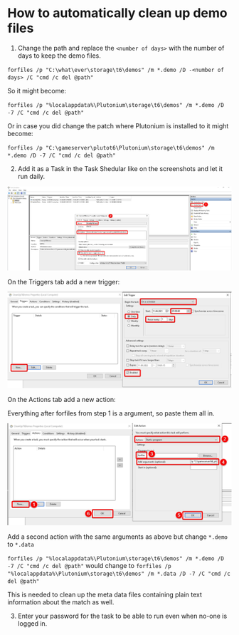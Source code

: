 # How to automatically clean up demo files

1. Change the path and replace the `<number of days>` with the number of days to keep the demo files.

`forfiles /p "C:\what\ever\storage\t6\demos" /m *.demo /D -<number of days> /C "cmd /c del @path"`

So it might become:

`forfiles /p "%localappdata%\Plutonium\storage\t6\demos" /m *.demo /D -7 /C "cmd /c del @path"`

Or in case you did change the patch where Plutonium is installed to it might become:

`forfiles /p "C:\gameserver\plutot6\Plutonium\storage\t6\demos" /m *.demo /D -7 /C "cmd /c del @path"`

2. Add it as a Task in the Task Shedular like on the screenshots and let it run daily.

![img](/images/server/t6/cleaning-demos/hVHbxdp.png)

On the Triggers tab add a new trigger:

![img](/images/server/t6/cleaning-demos/EEq4rpp.png)

On the Actions tab add a new action:

Everything after forfiles from step 1 is a argument, so paste them all in.

![img](/images/server/t6/cleaning-demos/aeE3kA8.png)

 Add a second action with the same arguments as above but change `*.demo` to `*.data`

 `forfiles /p "%localappdata%\Plutonium\storage\t6\demos" /m *.demo /D -7 /C "cmd /c del @path"` would change to `forfiles /p "%localappdata%\Plutonium\storage\t6\demos" /m *.data /D -7 /C "cmd /c del @path"`

 This is needed to clean up the meta data files containing plain text information about the match as well.

3. Enter your password for the task to be able to run even when no-one is logged in.